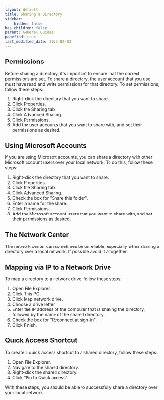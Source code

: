 ```yaml
---
layout: default
title: Sharing a Directory
sidebar:
    hidden: false
has_children: false
parent: General Guides
pagefind: true
last_modified_date: 2023-02-03
---
```




## Permissions

Before sharing a directory, it's important to ensure that the correct permissions are set. To share a directory, the user account that you use must have read and write permissions for that directory. To set permissions, follow these steps:

1. Right-click the directory that you want to share.
2. Click Properties.
3. Click the Sharing tab.
4. Click Advanced Sharing.
5. Click Permissions.
6. Add the user accounts that you want to share with, and set their permissions as desired.

## Using Microsoft Accounts

If you are using Microsoft accounts, you can share a directory with other Microsoft account users over your local network. To do this, follow these steps:

1. Right-click the directory that you want to share.
2. Click Properties.
3. Click the Sharing tab.
4. Click Advanced Sharing.
5. Check the box for "Share this folder".
6. Enter a name for the share.
7. Click Permissions.
8. Add the Microsoft account users that you want to share with, and set their permissions as desired.

## The Network Center

The network center can sometimes be unreliable, especially when sharing a directory over a local network. If possible avoid it altogether.

## Mapping via IP to a Network Drive

To map a directory to a network drive, follow these steps:

1. Open File Explorer.
2. Click This PC.
3. Click Map network drive.
4. Choose a drive letter.
5. Enter the IP address of the computer that is sharing the directory, followed by the name of the shared directory.
6. Check the box for "Reconnect at sign-in".
7. Click Finish.

## Quick Access Shortcut

To create a quick access shortcut to a shared directory, follow these steps:

1. Open File Explorer.
2. Navigate to the shared directory.
3. Right-click the shared directory.
4. Click "Pin to Quick access".

With these steps, you should be able to successfully share a directory over your local network.

